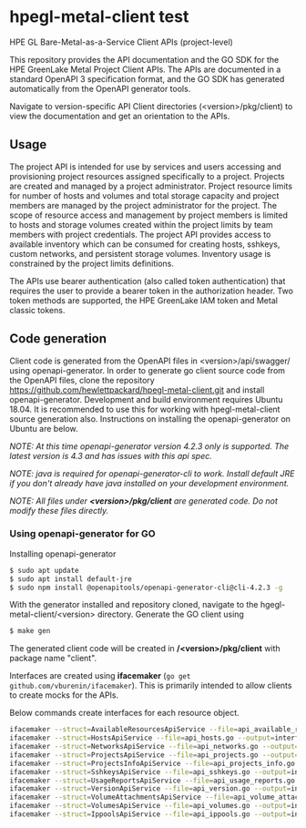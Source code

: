 # hpegl-metal-client test
HPE GL Bare-Metal-as-a-Service Client APIs (project-level)

This repository provides the API documentation and the GO SDK for the HPE GreenLake Metal Project Client APIs. The APIs are documented in a standard OpenAPI 3 specification format, and the GO SDK has generated automatically from the OpenAPI generator tools.  

Navigate to version-specific API Client directories (\<version\>/pkg/client) to view the documentation and get an orientation to the APIs.

## Usage
The project API is intended for use by services and users accessing and provisioning project resources assigned specifically to a project. Projects are created and managed by a project administrator. Project resource limits for number of hosts and volumes and total storage capacity and project members are managed by the project administrator for the project. The scope of resource access and management by project members is limited to hosts and storage volumes created within the project limits by team members with project credentials. The project API provides access to available inventory which can be consumed for creating hosts, sshkeys, custom networks, and persistent storage volumes. Inventory usage is constrained by the project limits definitions. 

The APIs use bearer authentication (also called token authentication) that requires the user to provide a bearer token in the authorization header. Two token methods are supported, the HPE GreenLake IAM token and Metal classic tokens.

## Code generation
Client code is generated from the OpenAPI files in \<version\>/api/swagger/ using openapi-generator. In order to generate go client source code from the OpenAPI files, clone the repository https://github.com/hewlettpackard/hpegl-metal-client.git and install openapi-generator. Development and build environment requires Ubuntu 18.04. It is recommended to use this for working with hpegl-metal-client source generation also. Instructions on installing the openapi-generator on Ubuntu are below.

_NOTE: At this time openapi-generator version 4.2.3 only is supported. The latest version is 4.3 and has issues with this api spec._

_NOTE: java is required for openapi-generator-cli to work.  Install default JRE if you don't already have java installed on your development environment._

_NOTE: All files under **\<version\>/pkg/client** are generated code.  Do not modify these files directly._


### Using openapi-generator for GO
Installing openapi-generator 

```bash
$ sudo apt update
$ sudo apt install default-jre
$ sudo npm install @openapitools/openapi-generator-cli@cli-4.2.3 -g
```

With the generator installed and repository cloned, navigate to the hgegl-metal-client/\<version\> directory. Generate the GO client using

```bash
$ make gen
```

The generated client code will be created in **/\<version\>/pkg/client** with package name "client". 

Interfaces are created using **ifacemaker** (`go get github.com/vburenin/ifacemaker`). This is primarily intended to allow clients to create mocks for the APIs. 

Below commands create interfaces for each resource object.

```bash
ifacemaker --struct=AvailableResourcesApiService --file=api_available_resources.go --output=interface_available_resources.go -p client --iface=AvailableResourcesAPI
ifacemaker --struct=HostsApiService --file=api_hosts.go --output=interface_hosts.go -p client --iface=HostsAPI
ifacemaker --struct=NetworksApiService --file=api_networks.go --output=interface_networks.go -p client --iface=NetworksAPI
ifacemaker --struct=ProjectsApiService --file=api_projects.go --output=interface_projects.go -p client --iface=ProjectsAPI
ifacemaker --struct=ProjectsInfoApiService --file=api_projects_info.go --output=interface_projects_info.go -p client --iface=ProjectsInfoAPI
ifacemaker --struct=SshkeysApiService --file=api_sshkeys.go --output=interface_sshkeys.go -p client --iface=SshkeysAPI
ifacemaker --struct=UsageReportsApiService --file=api_usage_reports.go --output=interface_usage_reports.go -p client --iface=UsageReportsAPI
ifacemaker --struct=VersionApiService --file=api_version.go --output=interface_version.go -p client --iface=VersionAPI
ifacemaker --struct=VolumeAttachmentsApiService --file=api_volume_attachments.go --output=interface_volume_attachments.go -p client --iface=VolumeAttachmentsAPI
ifacemaker --struct=VolumesApiService --file=api_volumes.go --output=interface_volumes.go -p client --iface=VolumesAPI
ifacemaker --struct=IppoolsApiService --file=api_ippools.go --output=interface_ippools.go -p client --iface=IPPoolsAPI
```
